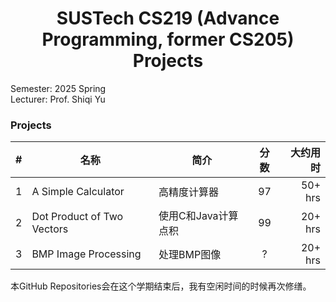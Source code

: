 <div align="center">

# SUSTech CS219 (Advance Programming, former CS205) Projects

</div>

Semester: 2025 Spring  
Lecturer: Prof. Shiqi Yu

### Projects

|  #  |                  名称              |     简介      | 分数 | 大约用时 |
|:---:|-------------------------------------|--------------|:---:|---------:|
|  1  | A Simple Calculator                 | 高精度计算器     | 97 | 50+ hrs   |
|  2  | Dot Product of Two Vectors          | 使用C和Java计算点积   | 99 | 20+ hrs   |
|  3  | BMP Image Processing          | 处理BMP图像   | ? | 20+ hrs   |

本GitHub Repositories会在这个学期结束后，我有空闲时间的时候再次修缮。
